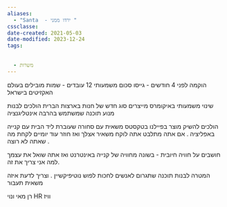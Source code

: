 ```yaml
---
aliases:
  - "Santa  - ירדו ממני "
cssclasse: 
date-created: 2021-05-03
date-modified: 2023-12-24
tags:
  
  
  - משרות
---
```


הוקמה לפני 4 חודשים - גייסו סכום משמעותי
12 עובדים - שמות מובילים בעולם האקזיטים בישראל

שינוי משמעותי באיקומרס
מייצרים סוג חדש של חנות בארצות הברית
הולכים לבנות מנוע תוכנה שמשתמש בהרבה אינטליגנציה

הולכים להשיק מוצר בפיילנו בטקסטס
משאית עם סחורה שעוברת ליד הבית עם קנייה באפליציה .
אם אתה מתלבט אתה לוקח משאיר אצלך ואז חוזר עוד יומיים לקחת מה שאתה לא רוצה .

חושבים על חוויה חיובית - בשונה מחוויה של קנייה באינטרנט ואז אתה שואל את עצמך למה אני צריך את זה.

המטרה לבנות תוכנה שתגרום לאנשים לחכות לפוש נוטיפיקשיין .
וצריך לדעת איזה משאית תעבור

רן
מאי
ונוי
HR וויז
